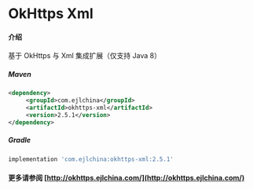# OkHttps Xml

#### 介绍

基于 OkHttps 与 Xml 集成扩展（仅支持 Java 8）


##### Maven

```xml
<dependency>
     <groupId>com.ejlchina</groupId>
     <artifactId>okhttps-xml</artifactId>
     <version>2.5.1</version>
</dependency>
```

##### Gradle

```groovy
implementation 'com.ejlchina:okhttps-xml:2.5.1'
```

#### 更多请参阅 [http://okhttps.ejlchina.com/](http://okhttps.ejlchina.com/)
